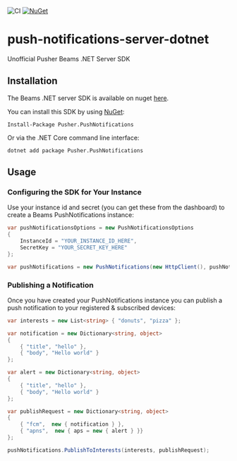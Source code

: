 ![CI](https://github.com/juliofuentescerrada/push-notifications-server-dotnet/workflows/CI/badge.svg)
[![NuGet](https://img.shields.io/nuget/vpre/Pusher.PushNotifications.svg)](https://www.nuget.org/packages/Pusher.PushNotifications)

# push-notifications-server-dotnet 

Unofficial Pusher Beams .NET Server SDK

## Installation
The Beams .NET server SDK is available on nuget [here](https://www.nuget.org/packages/Pusher.PushNotifications).

You can install this SDK by using [NuGet](https://www.nuget.org/):
```dotnetcli
Install-Package Pusher.PushNotifications
```
Or via the .NET Core command line interface:
```dotnetcli
dotnet add package Pusher.PushNotifications
```
## Usage
### Configuring the SDK for Your Instance
Use your instance id and secret (you can get these from the dashboard) to create a Beams PushNotifications instance:

```C#
var pushNotificationsOptions = new PushNotificationsOptions
{
    InstanceId = "YOUR_INSTANCE_ID_HERE",
    SecretKey = "YOUR_SECRET_KEY_HERE"
};

var pushNotifications = new PushNotifications(new HttpClient(), pushNotificationsOptions);
```
### Publishing a Notification
Once you have created your PushNotifications instance you can publish a push notification to your registered & subscribed devices:
```C#
var interests = new List<string> { "donuts", "pizza" };

var notification = new Dictionary<string, object>
{
    { "title", "hello" },
    { "body", "Hello world" }
};

var alert = new Dictionary<string, object>
{
    { "title", "hello" },
    { "body", "Hello world" }
};

var publishRequest = new Dictionary<string, object>
{
    { "fcm",  new { notification } },
    { "apns",  new { aps = new { alert } }}
};

pushNotifications.PublishToInterests(interests, publishRequest);
```
